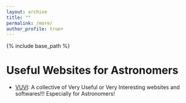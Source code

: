 ```yaml
---
layout: archive
title: ""
permalink: /more/
author_profile: true+
---
```


{% include base_path %}

Useful Websites for Astronomers
=====
* [VUVI](https://github.com/panzhiwei1997/Very_Useful_Very_Interesting/blob/main/VUVI_Chinese.md): A collective of Very Useful or Very Interesting websites and softwares!!! Especially for Astronomers!
